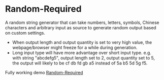 # Random-Required

A random string generator that can take numbers, letters, symbols, Chinese characters and arbitrary input as source to generate random output based on custom settings.

- When output length and output quantity is set to very high value, the webpage/browser might freeze for a while during generation.
- Long input type will have more advantage over short input type. e.g. with string "abcdefg5", output length set to 2, output quantity set to 5, the output will likely to be cf db fd gb a5 instead of 5a b5 5d 5g f5.


Fully working demo [Random-Required](https://coddec.github.io/Random-Required/)
